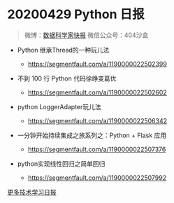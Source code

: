 # 20200429 Python 日报
> 微博：[数据科学家快报](https://www.weibo.com/wukehao)
> 微信公众号：404沙盒
- Python 继承Thread的一种玩儿法
  - https://segmentfault.com/a/1190000022502399

- 不到 100 行 Python 代码徐峥变葛优
  - https://segmentfault.com/a/1190000022502602

- python LoggerAdapter玩儿法
  - https://segmentfault.com/a/1190000022506342

- 一分钟开始持续集成之旅系列之：Python + Flask 应用
  - https://segmentfault.com/a/1190000022507376

- python实现线性回归之简单回归
  - https://segmentfault.com/a/1190000022507992



[更多技术学习日报](https://github.com/KehaoWu/dailypython)
